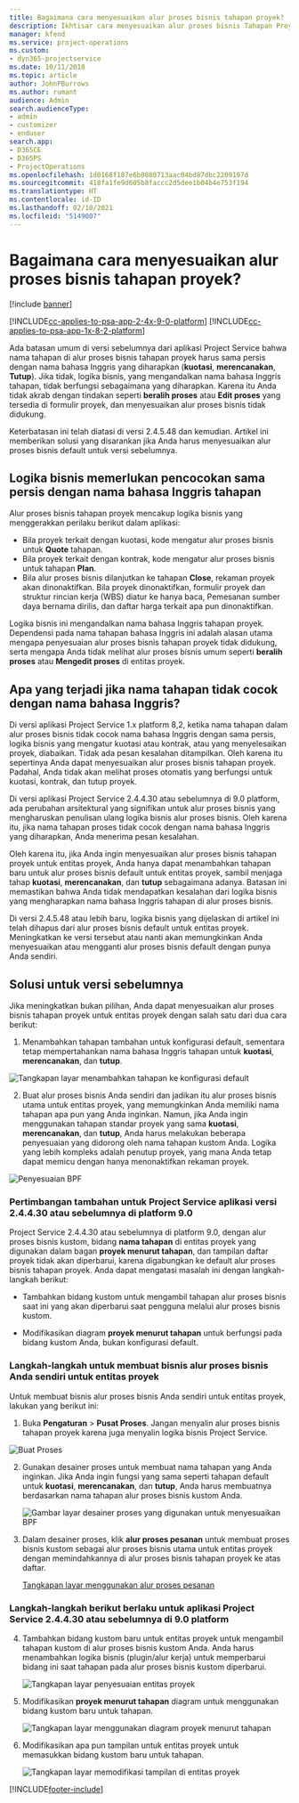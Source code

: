 ```yaml
---
title: Bagaimana cara menyesuaikan alur proses bisnis tahapan proyek?
description: Ikhtisar cara menyesuaikan alur proses bisnis Tahapan Proyek.
manager: kfend
ms.service: project-operations
ms.custom:
- dyn365-projectservice
ms.date: 10/11/2018
ms.topic: article
author: JohnPBurrows
ms.author: rumant
audience: Admin
search.audienceType:
- admin
- customizer
- enduser
search.app:
- D365CE
- D365PS
- ProjectOperations
ms.openlocfilehash: 1d0168f187e6b0880713aac04bd87dbc2209197d
ms.sourcegitcommit: 418fa1fe9d605b8faccc2d5dee1b04b4e753f194
ms.translationtype: HT
ms.contentlocale: id-ID
ms.lasthandoff: 02/10/2021
ms.locfileid: "5149007"
---
```

# <a name="how-do-i-customize-the-project-stages-business-process-flow"></a>Bagaimana cara menyesuaikan alur proses bisnis tahapan proyek?

[!include [banner](../includes/psa-now-project-operations.md)]

[!INCLUDE[cc-applies-to-psa-app-2-4x-9-0-platform](../includes/cc-applies-to-psa-app-2-4x-9-0-platform.md)]
[!INCLUDE[cc-applies-to-psa-app-1x-8-2-platform](../includes/cc-applies-to-psa-app-1x-8-2-platform.md)]

Ada batasan umum di versi sebelumnya dari aplikasi Project Service bahwa nama tahapan di alur proses bisnis tahapan proyek harus sama persis dengan nama bahasa Inggris yang diharapkan (**kuotasi**, **merencanakan**, **Tutup**). Jika tidak, logika bisnis, yang mengandalkan nama bahasa Inggris tahapan, tidak berfungsi sebagaimana yang diharapkan. Karena itu Anda tidak akrab dengan tindakan seperti **beralih proses** atau **Edit proses** yang tersedia di formulir proyek, dan menyesuaikan alur proses bisnis tidak didukung. 

Keterbatasan ini telah diatasi di versi 2.4.5.48 dan kemudian. Artikel ini memberikan solusi yang disarankan jika Anda harus menyesuaikan alur proses bisnis default untuk versi sebelumnya.  

## <a name="business-logic-requires-an-exact-match-with-english-stage-names"></a>Logika bisnis memerlukan pencocokan sama persis dengan nama bahasa Inggris tahapan

Alur proses bisnis tahapan proyek mencakup logika bisnis yang menggerakkan perilaku berikut dalam aplikasi:
- Bila proyek terkait dengan kuotasi, kode mengatur alur proses bisnis untuk **Quote** tahapan.
- Bila proyek terkait dengan kontrak, kode mengatur alur proses bisnis untuk tahapan **Plan**.
- Bila alur proses bisnis dilanjutkan ke tahapan **Close**, rekaman proyek akan dinonaktifkan. Bila proyek dinonaktifkan, formulir proyek dan struktur rincian kerja (WBS) diatur ke hanya baca, Pemesanan sumber daya bernama dirilis, dan daftar harga terkait apa pun dinonaktifkan.

Logika bisnis ini mengandalkan nama bahasa Inggris tahapan proyek. Dependensi pada nama tahapan bahasa Inggris ini adalah alasan utama mengapa penyesuaian alur proses bisnis tahapan proyek tidak didukung, serta mengapa Anda tidak melihat alur proses bisnis umum seperti **beralih proses** atau **Mengedit proses** di entitas proyek.

## <a name="what-happens-if-the-stage-names-dont-match-the-english-names"></a>Apa yang terjadi jika nama tahapan tidak cocok dengan nama bahasa Inggris?

Di versi aplikasi Project Service 1.x platform 8,2, ketika nama tahapan dalam alur proses bisnis tidak cocok nama bahasa Inggris dengan sama persis, logika bisnis yang mengatur kuotasi atau kontrak, atau yang menyelesaikan proyek, diabaikan. Tidak ada pesan kesalahan ditampilkan. Oleh karena itu sepertinya Anda dapat menyesuaikan alur proses bisnis tahapan proyek. Padahal, Anda tidak akan melihat proses otomatis yang berfungsi untuk kuotasi, kontrak, dan tutup proyek.

Di versi aplikasi Project Service 2.4.4.30 atau sebelumnya di 9.0 platform, ada perubahan arsitektural yang signifikan untuk alur proses bisnis yang mengharuskan penulisan ulang logika bisnis alur proses bisnis. Oleh karena itu, jika nama tahapan proses tidak cocok dengan nama bahasa Inggris yang diharapkan, Anda menerima pesan kesalahan. 

Oleh karena itu, jika Anda ingin menyesuaikan alur proses bisnis tahapan proyek untuk entitas proyek, Anda hanya dapat menambahkan tahapan baru untuk alur proses bisnis default untuk entitas proyek, sambil menjaga tahap **kuotasi**, **merencanakan**, dan **tutup** sebagaimana adanya. Batasan ini memastikan bahwa Anda tidak mendapatkan kesalahan dari logika bisnis yang mengharapkan nama bahasa Inggris tahapan di alur proses bisnis.

Di versi 2.4.5.48 atau lebih baru, logika bisnis yang dijelaskan di artikel ini telah dihapus dari alur proses bisnis default untuk entitas proyek. Meningkatkan ke versi tersebut atau nanti akan memungkinkan Anda menyesuaikan atau mengganti alur proses bisnis default dengan punya Anda sendiri. 

## <a name="workarounds-for-earlier-versions"></a>Solusi untuk versi sebelumnya

Jika meningkatkan bukan pilihan, Anda dapat menyesuaikan alur proses bisnis tahapan proyek untuk entitas proyek dengan salah satu dari dua cara berikut:

1. Menambahkan tahapan tambahan untuk konfigurasi default, sementara tetap mempertahankan nama bahasa Inggris tahapan untuk **kuotasi**, **merencanakan**, dan **tutup**.


![Tangkapan layar menambahkan tahapan ke konfigurasi default](media/FAQ-Customize-BPF-1.png)
 
2. Buat alur proses bisnis Anda sendiri dan jadikan itu alur proses bisnis utama untuk entitas proyek, yang memungkinkan Anda memiliki nama tahapan apa pun yang Anda inginkan. Namun, jika Anda ingin menggunakan tahapan standar proyek yang sama **kuotasi**, **merencanakan**, dan **tutup**, Anda harus melakukan beberapa penyesuaian yang didorong oleh nama tahapan kustom Anda. Logika yang lebih kompleks adalah penutup proyek, yang mana Anda tetap dapat memicu dengan hanya menonaktifkan rekaman proyek.

![Penyesuaian BPF](media/FAQ-Customize-BPF-2.png)

### <a name="additional-considerations-for-project-service-app-version-24430-or-earlier-on-platform-90"></a>Pertimbangan tambahan untuk Project Service aplikasi versi 2.4.4.30 atau sebelumnya di platform 9.0

Project Service 2.4.4.30 atau sebelumnya di platform 9.0, dengan alur proses bisnis kustom, bidang **nama tahapan** di entitas proyek yang digunakan dalam bagan **proyek menurut tahapan**, dan tampilan daftar proyek tidak akan diperbarui, karena digabungkan ke default alur proses bisnis tahapan proyek. Anda dapat mengatasi masalah ini dengan langkah-langkah berikut:

- Tambahkan bidang kustom untuk mengambil tahapan alur proses bisnis saat ini yang akan diperbarui saat pengguna melalui alur proses bisnis kustom.

- Modifikasikan diagram **proyek menurut tahapan** untuk berfungsi pada bidang kustom Anda, bukan konfigurasi default.

### <a name="steps-to-create-your-own-business-process-flow-for-the-project-entity"></a>Langkah-langkah untuk membuat bisnis alur proses bisnis Anda sendiri untuk entitas proyek

Untuk membuat bisnis alur proses bisnis Anda sendiri untuk entitas proyek, lakukan yang berikut ini:

1. Buka **Pengaturan** > **Pusat Proses**. Jangan menyalin alur proses bisnis tahapan proyek karena juga menyalin logika bisnis Project Service.

  ![Buat Proses](media/FAQ-Customize-BPF-3.png)

2. Gunakan desainer proses untuk membuat nama tahapan yang Anda inginkan. Jika Anda ingin fungsi yang sama seperti tahapan default untuk **kuotasi**, **merencanakan**, dan **tutup**, Anda harus membuatnya berdasarkan nama tahapan alur proses bisnis kustom Anda.

   ![Gambar layar desainer proses yang digunakan untuk menyesuaikan BPF](media/FAQ-Customize-BPF-4.png) 

3. Dalam desainer proses, klik **alur proses pesanan** untuk membuat proses bisnis kustom sebagai alur proses bisnis utama untuk entitas proyek dengan memindahkannya di alur proses bisnis tahapan proyek ke atas daftar.


   [Tangkapan layar menggunakan alur proses pesanan](media/FAQ-Customize-BPF-5-720.png)

### <a name="the-following-steps-apply-to-project-service-app-24430-or-earlier-on-the-90-platform"></a>Langkah-langkah berikut berlaku untuk aplikasi Project Service 2.4.4.30 atau sebelumnya di 9.0 platform

4. Tambahkan bidang kustom baru untuk entitas proyek untuk mengambil tahapan kustom di alur proses bisnis kustom Anda. Anda harus menambahkan logika bisnis (plugin/alur kerja) untuk memperbarui bidang ini saat tahapan pada alur proses bisnis kustom diperbarui.

   ![Tangkapan layar penyesuaian entitas proyek](media/FAQ-Customize-BPF-6-720.png)

5. Modifikasikan **proyek menurut tahapan** diagram untuk menggunakan bidang kustom baru untuk tahapan.

   ![Tangkapan layar menggunakan diagram proyek menurut tahapan](media/FAQ-Customize-BPF-7-720.png)

6. Modifikasikan apa pun tampilan untuk entitas proyek untuk memasukkan bidang kustom baru untuk tahapan.

   ![Tangkapan layar memodifikasi tampilan di entitas proyek](media/FAQ-Customize-BPF-8-720.png)



[!INCLUDE[footer-include](../includes/footer-banner.md)]